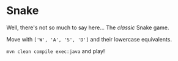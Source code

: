 # Snake
Well, there's not so much to say here... The *classic* Snake game.

Move with `['W', 'A', 'S', 'D']` and their lowercase equivalents.

`mvn clean compile exec:java` and play!
